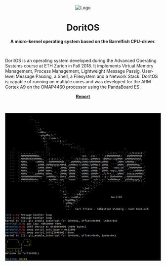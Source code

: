 <p align="center"><img alt="Logo" src="report/DoritOS%20Logo.png" /></p>

<h1 align="center">DoritOS</h1>

<p align="center"><b> A micro-kernel operating system based on the Barrelfish CPU-driver. </b></p>

<br />

DoritOS is an operating system developed during the Advanced Operating Systems course at ETH Zurich in Fall 2018. It implements Virtual Memory Management, Process Management, Lightweight Message Passig, User-level Message Passing, a Shell, a Filesystem and a Network Stack. DoritOS is capable of running on multiple cores and was developed for the ARM Cortex A9 on the OMAP4460 processor using the PandaBoard ES.

<p align="center"><b> <a href="report/report.pdf">Report</a> </b></p>

<br />

<p align="center"><img alt="Screenshot" src="report/Screenshot.png" /></p>
